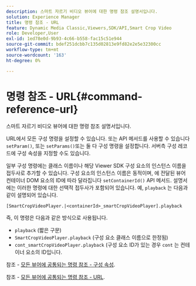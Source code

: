 ```yaml
---
description: 스마트 자르기 비디오 뷰어에 대한 명령 참조 설명서입니다.
solution: Experience Manager
title: 명령 참조 - URL
feature: Dynamic Media Classic,Viewers,SDK/API,Smart Crop Video
role: Developer,User
exl-id: 1ed78e0d-9b93-4c66-b558-fac15c51e944
source-git-commit: bdef251dcbb7c135d02813e9fd82e2e5e32300cc
workflow-type: tm+mt
source-wordcount: '163'
ht-degree: 0%

---
```


# 명령 참조 - URL{#command-reference-url}

스마트 자르기 비디오 뷰어에 대한 명령 참조 설명서입니다.

URL에서 모든 구성 명령을 설정할 수 있습니다. 또는 API 메서드를 사용할 수 있습니다 `setParam()`, 또는 `setParams()`또는 둘 다 구성 명령을 설정합니다. 서버측 구성 레코드에 구성 속성을 지정할 수도 있습니다.

일부 구성 명령에는 클래스 이름이나 해당 Viewer SDK 구성 요소의 인스턴스 이름을 접두사로 추가할 수 있습니다. 구성 요소의 인스턴스 이름은 동적이며, 에 전달된 뷰어 컨테이너 DOM 요소의 ID에 따라 달라집니다 `setContainerId()` API 메서드. 설명서에는 이러한 명령에 대한 선택적 접두사가 포함되어 있습니다. 예, `playback` 는 다음과 같이 설명되어 있습니다.

```
[SmartCropVideoPlayer.|<containerId>_smartCropVideoPlayer].playback
```

즉, 이 명령은 다음과 같은 방식으로 사용됩니다.

* `playback` (짧은 구문)
* `SmartCropVideoPlayer.playback` (구성 요소 클래스 이름으로 한정됨)
* `cont_smartCropVideoPlayer.playback` (구성 요소 ID가 있는 경우 `cont` 는 컨테이너 요소의 ID입니다.

참조 - [모든 뷰어에 공통되는 명령 참조 - 구성 속성](../../../r-html5-viewer-20-cmdref-configattrib/r-html5-viewer-20-cmdref-configattrib.md#concept-850e0f2c49b949deb7cfbfd330d329bd).

참조 - [모든 뷰어에 공통되는 명령 참조 - URL](../../../c-html5-viewer-20-cmdref-url/c-html5-viewer-20-cmdref-url.md#concept-9b337f349b7b406b8c33c7ee96b3e226).
